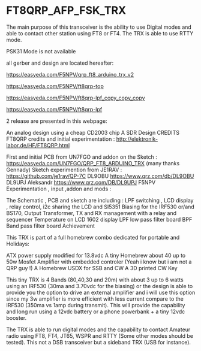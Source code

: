 # FT8QRP_AFP_FSK_TRX
The main purpose of this transceiver is the ability to use Digital modes and able to contact other station using FT8 or FT4.
The TRX is able to use RTTY mode.

PSK31 Mode is not available

all gerber and design are located  hereafter:

https://easyeda.com/F5NPV/qrp_ft8_arduino_trx_v2
 
https://easyeda.com/F5NPV/ft8qrp-top
 
https://easyeda.com/F5NPV/ft8qrp-lpf_copy_copy_copy
 
https://easyeda.com/F5NPV/ft8qrp-lpf

2 release are presented in this webpage:

An analog design using a cheap CD2003 chip
A SDR Design
CREDITS
FT8QRP credits and initial experimentation : http://elektronik-labor.de/HF/FT8QRP.html

First and initial PCB from UN7FGO and addon on the Sketch : https://easyeda.com/UN7FGO/QRP_FT8_ARDUINO_TRX (many thanks Gennady)
Sketch experimention from JE1RAV : https://github.com/je1rav/QP-7C
DL9OBU https://www.qrz.com/db/DL9OBU
DL9UPJ Aleksandr https://www.qrz.com/DB/DL9UPJ
F5NPV Experimentation , input ,addon and mods :

The Schematic , PCB and sketch are including : LPF switching , LCD display , relay control, i2c sharing the LCD and SI5351
Biasing for the IRF530 or/and BS170, Output Transformer, TX and RX management with a relay and sequencer
Temperature on LCD 1602 display
LPF low pass filter board
BPF Band pass filter board
Achievement

This TRX is part of a full homebrew combo dedicated for portable and Holidays:

ATX power supply modified for 13.8vdc
A tiny Homebrew about 40 up to 50w Mosfet Amplifier with embedded controler (Yeah i know but i am not a QRP guy !)
A Homebrew USDX for SSB and CW
A 3D printed CW Key

This tiny TRX is 4 Bands (80,40,30 and 20m) with about 3 up to 6 watts using an IRF530 (30ma and 3.70vdc for the biasing) or the design is able to provide you the option to drive an external amplifier and i will use this option since my 3w amplifier is more efficient with less current compare to the IRF530 (350ma vs 1amp during transmit). This will provide the capability and long run using a 12vdc battery or a phone powerbank + a tiny 12vdc booster.

The TRX is able to run digital modes and the capability to contact Amateur radio using FT8, FT4, JT65, WSPR and RTTY (Some other modes should be tested). This not a DSB transceiver but a sideband TRX (USB for instance).




